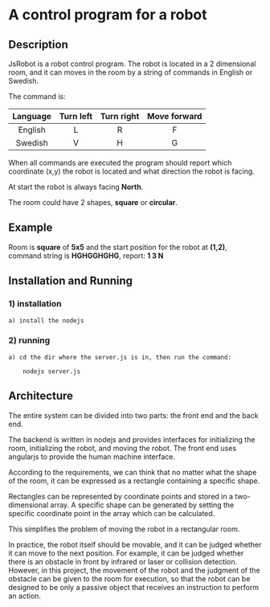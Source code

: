# A control program for a robot


## Description
JsRobot is a robot control program. The robot is located in a 2 dimensional room, and it can moves in the room by a string of commands in English or Swedish.

The command is:

| Language | Turn left | Turn right | Move forward |
| :------: | :-------: | :--------: | :----------: |
| English  |     L     |     R      |      F       |
| Swedish  |     V     |     H      |      G       |

When all commands are executed the program should report which coordinate (x,y) the robot is located and what direction the robot is facing. 

At start the robot is always facing **North**.

The room could have 2 shapes, **square** or **circular**.

## Example
Room is **square** of **5x5** and the start position for the robot at **(1,2)**, command string is **HGHGGHGHG**, report: **1 3 N**

## Installation and Running

### 1) installation
    a) install the nodejs

### 2) running
    a) cd the dir where the server.js is in, then run the command:
    
        nodejs server.js
        
## Architecture
The entire system can be divided into two parts: the front end and the back end.

The backend is written in nodejs and provides interfaces for initializing the room, initializing the robot, and moving the robot. The front end uses angularjs to provide the human machine interface.

According to the requirements, we can think that no matter what the shape of the room, it can be expressed as a rectangle containing a specific shape.

Rectangles can be represented by coordinate points and stored in a two-dimensional array. A specific shape can be generated by setting the specific coordinate point in the array which can be calculated.

This simplifies the problem of moving the robot in a rectangular room.

In practice, the robot itself should be movable, and it can be judged whether it can move to the next position. For example, it can be judged whether there is an obstacle in front by infrared or laser or collision detection. However, in this project, the movement of the robot and the judgment of the obstacle can be given to the room for execution, so that the robot can be designed to be only a passive object that receives an instruction to perform an action.
